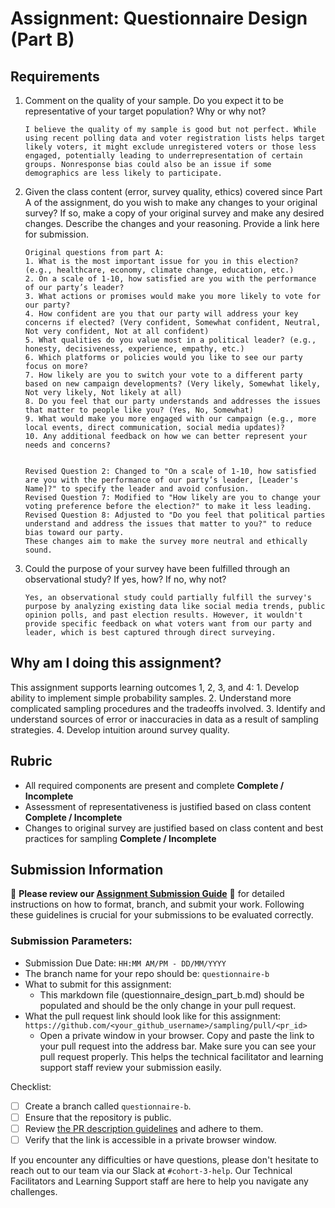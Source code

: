 # Assignment: Questionnaire Design (Part B)

## Requirements
1. Comment on the quality of your sample. Do you expect it to be representative of your target population? Why or why not?

    ```
    I believe the quality of my sample is good but not perfect. While using recent polling data and voter registration lists helps target likely voters, it might exclude unregistered voters or those less engaged, potentially leading to underrepresentation of certain groups. Nonresponse bias could also be an issue if some demographics are less likely to participate.
    ```

2. Given the class content (error, survey quality, ethics) covered since Part A of the assignment, do you wish to make any changes to your original survey? If so, make a copy of your original survey and make any desired changes. Describe the changes and your reasoning. Provide a link here for submission.

    ```
    Original questions from part A:
    1. What is the most important issue for you in this election? (e.g., healthcare, economy, climate change, education, etc.)
    2. On a scale of 1-10, how satisfied are you with the performance of our party’s leader?
    3. What actions or promises would make you more likely to vote for our party?
    4. How confident are you that our party will address your key concerns if elected? (Very confident, Somewhat confident, Neutral, Not very confident, Not at all confident)
    5. What qualities do you value most in a political leader? (e.g., honesty, decisiveness, experience, empathy, etc.)
    6. Which platforms or policies would you like to see our party focus on more?
    7. How likely are you to switch your vote to a different party based on new campaign developments? (Very likely, Somewhat likely, Not very likely, Not likely at all)
    8. Do you feel that our party understands and addresses the issues that matter to people like you? (Yes, No, Somewhat)
    9. What would make you more engaged with our campaign (e.g., more local events, direct communication, social media updates)?
    10. Any additional feedback on how we can better represent your needs and concerns?


    Revised Question 2: Changed to "On a scale of 1-10, how satisfied are you with the performance of our party’s leader, [Leader's Name]?" to specify the leader and avoid confusion.
    Revised Question 7: Modified to "How likely are you to change your voting preference before the election?" to make it less leading.
    Revised Question 8: Adjusted to "Do you feel that political parties understand and address the issues that matter to you?" to reduce bias toward our party.
    These changes aim to make the survey more neutral and ethically sound.
    ```

3. Could the purpose of your survey have been fulfilled through an observational study? If yes, how? If no, why not?

    ```
    Yes, an observational study could partially fulfill the survey's purpose by analyzing existing data like social media trends, public opinion polls, and past election results. However, it wouldn't provide specific feedback on what voters want from our party and leader, which is best captured through direct surveying.
    ```

## Why am I doing this assignment?

This assignment supports learning outcomes 1, 2, 3, and 4:
	1.	Develop ability to implement simple probability samples.
	2.	Understand more complicated sampling procedures and the tradeoffs involved.
	3.	Identify and understand sources of error or inaccuracies in data as a result of sampling strategies.
	4.	Develop intuition around survey quality.

## Rubric

-	All required components are present and complete **Complete / Incomplete**
-	Assessment of representativeness is justified based on class content **Complete / Incomplete**
-	Changes to original survey are justified based on class content and best practices for sampling **Complete / Incomplete**

## Submission Information

🚨 **Please review our [Assignment Submission Guide](https://github.com/UofT-DSI/onboarding/blob/main/onboarding_documents/submissions.md)** 🚨 for detailed instructions on how to format, branch, and submit your work. Following these guidelines is crucial for your submissions to be evaluated correctly.

### Submission Parameters:
* Submission Due Date: `HH:MM AM/PM - DD/MM/YYYY`
* The branch name for your repo should be: `questionnaire-b`
* What to submit for this assignment:
    * This markdown file (questionnaire_design_part_b.md) should be populated and should be the only change in your pull request.
* What the pull request link should look like for this assignment: `https://github.com/<your_github_username>/sampling/pull/<pr_id>`
    * Open a private window in your browser. Copy and paste the link to your pull request into the address bar. Make sure you can see your pull request properly. This helps the technical facilitator and learning support staff review your submission easily.

Checklist:
- [ ] Create a branch called `questionnaire-b`.
- [ ] Ensure that the repository is public.
- [ ] Review [the PR description guidelines](https://github.com/UofT-DSI/onboarding/blob/main/onboarding_documents/submissions.md#guidelines-for-pull-request-descriptions) and adhere to them.
- [ ] Verify that the link is accessible in a private browser window.

If you encounter any difficulties or have questions, please don't hesitate to reach out to our team via our Slack at `#cohort-3-help`. Our Technical Facilitators and Learning Support staff are here to help you navigate any challenges.
